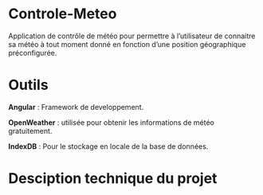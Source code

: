 # Controle-Meteo

Application de contrôle de météo pour permettre à l’utilisateur de connaitre sa météo à tout moment donné en fonction d’une position géographique préconfigurée.


# Outils

**Angular** : Framework de developpement.

**OpenWeather** : utilisée pour obtenir les informations de météo gratuitement.

**IndexDB** : Pour le stockage en locale de la base de données.

# Desciption technique du projet
